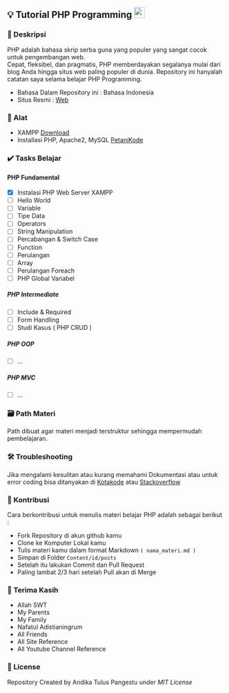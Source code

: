 ## 💡 Tutorial PHP Programming <img src="https://cdn3.iconfinder.com/data/icons/popular-services-brands/512/php-256.png" width="25px" height="25px">

### 📝 Deskripsi 
PHP adalah bahasa skrip serba guna yang populer yang sangat cocok untuk pengembangan web. \
Cepat, fleksibel, dan pragmatis, 
PHP memberdayakan segalanya mulai dari blog Anda hingga situs web paling populer di dunia.
Repository ini hanyalah catatan saya selama belajar PHP Programming.

- Bahasa Dalam Repository ini : Bahasa Indonesia
- Situs Resmi : [Web](https://www.php.net/ "Pergi ke Official Page")

### 🎒 Alat
- XAMPP [Download](https://www.apachefriends.org/) 
- Installasi PHP, Apache2, MySQL [PetaniKode](https://www.petanikode.com/pemrograman-web-di-linux/)

### ✔️ Tasks Belajar 

#### PHP Fundamental
- [x] Instalasi PHP Web Server XAMPP
- [ ] Hello World
- [ ] Variable
- [ ] Tipe Data
- [ ] Operators
- [ ] String Manipulation
- [ ] Percabangan & Switch Case
- [ ] Function
- [ ] Perulangan
- [ ] Array
- [ ] Perulangan Foreach
- [ ] PHP Global Variabel

##### PHP Intermediate

- [ ] Include & Required
- [ ] Form Handling
- [ ] Studi Kasus ( PHP CRUD )

##### PHP OOP
- [ ] ...

##### PHP MVC
- [ ] ...

### 🗃️ Path Materi 
Path dibuat agar materi menjadi terstruktur sehingga mempermudah pembelajaran.

### 🛠️ Troubleshooting
Jika mengalami kesulitan atau kurang memahami Dokumentasi atau untuk error coding bisa ditanyakan di [Kotakode](kotakode.com) atau [Stackoverflow](stackoverflow.com)

### 🤝 Kontribusi  
Cara berkontribusi untuk menulis materi belajar PHP adalah sebagai berikut :
- Fork Repository di akun github kamu
- Clone ke Komputer Lokal kamu
- Tulis materi kamu dalam format Markdown ```( nama_materi.md )```
- Simpan di Folder ```Content/id/posts```
- Setelah itu lakukan Commit dan Pull Request
- Paling lambat 2/3 hari setelah Pull akan di Merge

### 🙏 Terima Kasih 
- Allah SWT
- My Parents
- My Family
- Nafatul Adistianingrum
- All Friends
- All Site Reference
- All Youtube Channel Reference

### 🔐 License 
Repository Created by Andika Tulus Pangestu under *MIT License*
